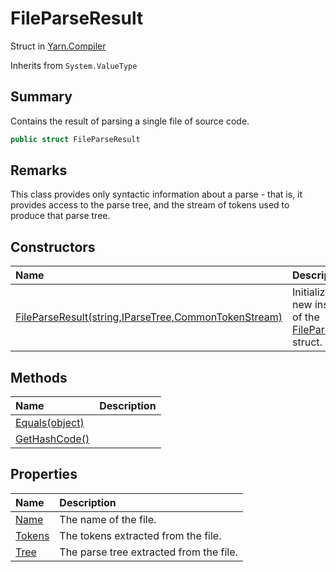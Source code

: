 # FileParseResult

Struct in [Yarn.Compiler](/docs/api/csharp/yarn.compiler.md)

Inherits from `System.ValueType`

## Summary


Contains the result of parsing a single file of source code.


```csharp
public struct FileParseResult
```

## Remarks


This class provides only syntactic information about a parse - that is,
it provides access to the parse tree, and the stream of tokens used to
produce that parse tree.


## Constructors

|Name|Description|
|:---|:---|
|[FileParseResult(string,IParseTree,CommonTokenStream)](/docs/api/csharp/yarn.compiler.fileparseresult..ctor.md)|Initializes a new instance of the  <a href="yarn.compiler.fileparseresult.md">FileParseResult</a>  struct.|

## Methods

|Name|Description|
|:---|:---|
|[Equals(object)](/docs/api/csharp/yarn.compiler.fileparseresult.equals.md)||
|[GetHashCode()](/docs/api/csharp/yarn.compiler.fileparseresult.gethashcode.md)||

## Properties

|Name|Description|
|:---|:---|
|[Name](/docs/api/csharp/yarn.compiler.fileparseresult.name.md)|<param name="name">The name of the file.</param>|
|[Tokens](/docs/api/csharp/yarn.compiler.fileparseresult.tokens.md)|<param name="tokens">The tokens extracted from the file.</param>|
|[Tree](/docs/api/csharp/yarn.compiler.fileparseresult.tree.md)|<param name="tree">The parse tree extracted from the file.</param>|

